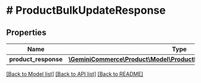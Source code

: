 # # ProductBulkUpdateResponse


## Properties


Name | Type | Description | Notes
------------ | ------------- | ------------- | -------------
**product_response**| [**\GeminiCommerce\Product\Model\ProductBulkUpdateResponseResponse[]**](ProductBulkUpdateResponseResponse.md) |   | [optional]


[[Back to Model list]](../../README.md#models) [[Back to API list]](../../README.md#endpoints) [[Back to README]](../../README.md)